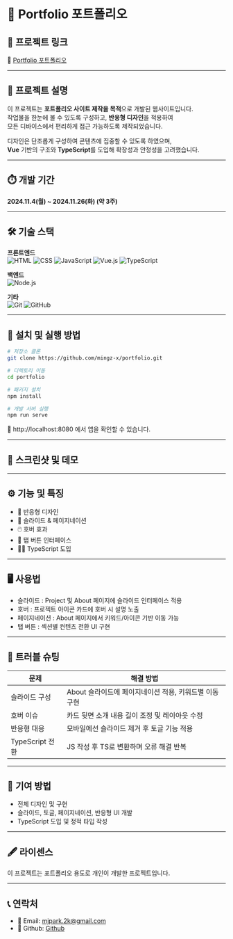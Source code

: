# 📇 Portfolio 포트폴리오

## 🌱 프로젝트 링크  
🔗 [ Portfolio 포트폴리오 ](https://portfolio-minjis-projects-b5399ada.vercel.app)

---

## 📄 프로젝트 설명  
이 프로젝트는 **포트폴리오 사이트 제작을 목적**으로 개발된 웹사이트입니다.  
작업물을 한눈에 볼 수 있도록 구성하고, **반응형 디자인**을 적용하여  
모든 디바이스에서 편리하게 접근 가능하도록 제작되었습니다.  

디자인은 단조롭게 구성하여 콘텐츠에 집중할 수 있도록 하였으며,  
**Vue** 기반의 구조와 **TypeScript**를 도입해 확장성과 안정성을 고려했습니다.

---

## ⏱️ 개발 기간
**2024.11.4(월) ~ 2024.11.26(화) (약 3주)**

---

## 🛠️ 기술 스택
**프론트엔드**  
![HTML](https://img.shields.io/badge/HTML-E34F26?style=flat&logo=html5&logoColor=white)
![CSS](https://img.shields.io/badge/CSS-1572B6?style=flat&logo=css3&logoColor=white)
![JavaScript](https://img.shields.io/badge/JavaScript-F7DF1E?style=flat&logo=javascript&logoColor=black)
![Vue.js](https://img.shields.io/badge/Vue.js-4FC08D?style=flat&logo=vue.js&logoColor=white)
![TypeScript](https://img.shields.io/badge/TypeScript-3178C6?style=flat&logo=typescript&logoColor=white)

**백엔드**  
![Node.js](https://img.shields.io/badge/Node.js-339933?style=flat&logo=nodedotjs&logoColor=white)

**기타**  
![Git](https://img.shields.io/badge/Git-F05032?style=flat&logo=git&logoColor=white)
![GitHub](https://img.shields.io/badge/GitHub-181717?style=flat&logo=github&logoColor=white)

---

## 💾 설치 및 실행 방법

```bash
# 저장소 클론
git clone https://github.com/mingz-x/portfolio.git

# 디렉토리 이동
cd portfolio

# 패키지 설치
npm install

# 개발 서버 실행
npm run serve
```

🔗 http://localhost:8080 에서 앱을 확인할 수 있습니다.

---

## 📸 스크린샷 및 데모

---

## ⚙️ 기능 및 특징
- 📱 반응형 디자인  
- 🎨 슬라이드 & 페이지네이션  
- 🖱️ 호버 효과  
- 🧩 탭 버튼 인터페이스  
- 👨‍💻 TypeScript 도입

---

## 🖥️ 사용법
- 슬라이드 : Project 및 About 페이지에 슬라이드 인터페이스 적용  
- 호버 : 프로젝트 아이콘 카드에 호버 시 설명 노출  
- 페이지네이션 : About 페이지에서 키워드/아이콘 기반 이동 가능  
- 탭 버튼 : 섹션별 컨텐츠 전환 UI 구현

---

## 🧯 트러블 슈팅
| 문제 | 해결 방법 |
|------|-----------|
| 슬라이드 구성 | About 슬라이드에 페이지네이션 적용, 키워드별 이동 구현 |
| 호버 이슈 | 카드 뒷면 소개 내용 길이 조정 및 레이아웃 수정 |
| 반응형 대응 | 모바일에선 슬라이드 제거 후 토글 기능 적용 |
| TypeScript 전환 | JS 작성 후 TS로 변환하며 오류 해결 반복 |

---

## 🔬 기여 방법  
- 전체 디자인 및 구현  
- 슬라이드, 토글, 페이지네이션, 반응형 UI 개발  
- TypeScript 도입 및 정적 타입 작성

---

## 🖋️ 라이센스
이 프로젝트는 포트폴리오 용도로 개인이 개발한 프로젝트입니다.

---

## 📞 연락처
- 📧 Email: mjpark.2k@gmail.com
- 📒 Github: [Github](https://github.com/mingz-x)